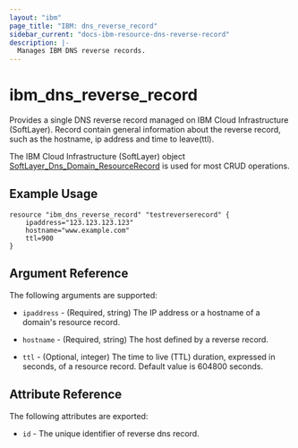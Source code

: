 ```yaml
---
layout: "ibm"
page_title: "IBM: dns_reverse_record"
sidebar_current: "docs-ibm-resource-dns-reverse-record"
description: |-
  Manages IBM DNS reverse records.
---
```


# ibm\_dns_reverse_record

Provides a single DNS reverse record managed on IBM Cloud Infrastructure (SoftLayer). Record contain general information about the reverse record, such as the hostname, ip address and time to leave(ttl).

The IBM Cloud Infrastructure (SoftLayer) object  [SoftLayer_Dns_Domain_ResourceRecord](https://sldn.softlayer.com/reference/datatypes/SoftLayer_Dns_Domain_ResourceRecord) is used for most CRUD operations.

## Example Usage
```hcl
resource "ibm_dns_reverse_record" "testreverserecord" {
    ipaddress="123.123.123.123"
    hostname="www.example.com"
    ttl=900
}
```

## Argument Reference

The following arguments are supported:

* `ipaddress` - (Required, string) The IP address or a hostname of a domain's resource record.

* `hostname` - (Required, string) The host defined by a reverse record.

* `ttl` - (Optional, integer) The time to live (TTL) duration, expressed in seconds, of a resource record. Default value is 604800 seconds.

## Attribute Reference

The following attributes are exported:

* `id` - The unique identifier of reverse dns record.
